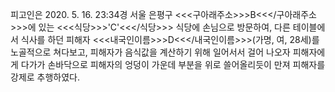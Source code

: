 피고인은 2020. 5. 16. 23:34경 서울 은평구 <<<구아래주소>>>B<<</구아래주소>>>에 있는 <<<식당>>>'C'<<</식당>>> 식당에 손님으로 방문하여, 다른 테이블에서 식사를 하던 피해자 <<<내국인이름>>>D<<</내국인이름>>>(가명, 여, 28세)를 노골적으로 쳐다보고, 피해자가 음식값을 계산하기 위해 일어서서 걸어 나오자 피해자에게 다가가 손바닥으로 피해자의 엉덩이 가운데 부분을 위로 쓸어올리듯이 만져 피해자를 강제로 추행하였다.
